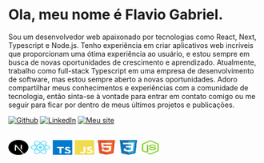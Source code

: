 #  Ola, meu nome é Flavio Gabriel.   

Sou um desenvolvedor web apaixonado por tecnologias como React, Next, Typescript e Node.js. Tenho experiência em criar aplicativos web incríveis que proporcionam uma ótima experiência ao usuário, e estou sempre em busca de novas oportunidades de crescimento e aprendizado. Atualmente, trabalho como full-stack Typescript em uma empresa de desenvolvimento de software, mas estou sempre aberto a novas oportunidades. Adoro compartilhar meus conhecimentos e experiências com a comunidade de tecnologia, então sinta-se à vontade para entrar em contato comigo ou me seguir para ficar por dentro de meus últimos projetos e publicações.

<p><a href="https://github.com/GabDevjs" target="_blank"><img alt="Github" src="https://img.shields.io/badge/GitHub-%2312100E.svg?&style=for-the-badge&logo=Github&logoColor=white" /></a> <a href="https://www.linkedin.com/in/flavio-gabriel77/" target="_blank"><img alt="LinkedIn" src="https://img.shields.io/badge/linkedin-%230077B5.svg?&style=for-the-badge&logo=linkedin&logoColor=white" /></a> <a href="https://www.gabdevportfolio.me/" target="_blank"><img alt="Meu site" src="https://img.shields.io/badge/site-%2312100E.svg?&style=for-the-badge&logo=Iconify&logoColor=white" /></a>
  

<div style="display: inline_block"><br>
  <img align="center" alt="Gab-Next" height="30" width="40" src="https://raw.githubusercontent.com/devicons/devicon/master/icons/nextjs/nextjs-original.svg">
  <img align="center" alt="Gab-React" height="30" width="40" src="https://raw.githubusercontent.com/devicons/devicon/master/icons/react/react-original.svg">
  <img align="center" alt="Gab-Ts" height="30" width="40" src="https://raw.githubusercontent.com/devicons/devicon/master/icons/typescript/typescript-plain.svg">
  <img align="center" alt="Gab-Js" height="30" width="40" src="https://raw.githubusercontent.com/devicons/devicon/master/icons/javascript/javascript-plain.svg">
  <img align="center" alt="Gab-HTML" height="30" width="40" src="https://raw.githubusercontent.com/devicons/devicon/master/icons/html5/html5-original.svg">
  <img align="center" alt="Gab-CSS" height="30" width="40" src="https://raw.githubusercontent.com/devicons/devicon/master/icons/css3/css3-original.svg">
  <img align="center" alt="Gab-NODEJS" height="30" width="40" src="https://raw.githubusercontent.com/devicons/devicon/master/icons/nodejs/nodejs-original.svg">
</div>
  
